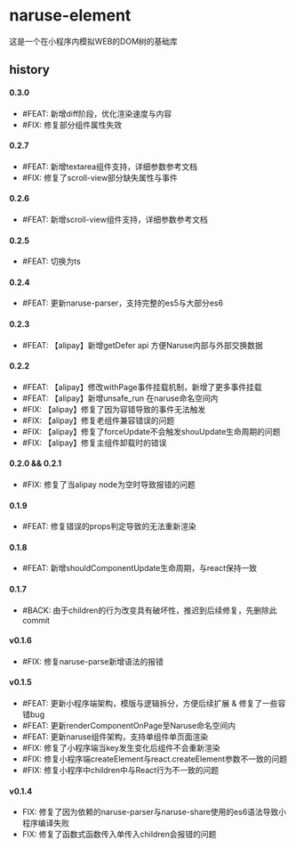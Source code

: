 # naruse-element

这是一个在小程序内模拟WEB的DOM树的基础库

## history
#### 0.3.0
+ #FEAT: 新增diff阶段，优化渲染速度与内容
+ #FIX: 修复部分组件属性失效
#### 0.2.7
+ #FEAT: 新增textarea组件支持，详细参数参考文档
+ #FIX: 修复了scroll-view部分缺失属性与事件
#### 0.2.6
+ #FEAT: 新增scroll-view组件支持，详细参数参考文档
#### 0.2.5
+ #FEAT: 切换为ts
#### 0.2.4
+ #FEAT: 更新naruse-parser，支持完整的es5与大部分es6
#### 0.2.3
+ #FEAT: 【alipay】新增getDefer api 方便Naruse内部与外部交换数据
#### 0.2.2
+ #FEAT: 【alipay】修改withPage事件挂载机制，新增了更多事件挂载
+ #FEAT: 【alipay】新增unsafe_run 在naruse命名空间内
+ #FIX: 【alipay】修复了因为容错导致的事件无法触发
+ #FIX: 【alipay】修复老组件兼容错误的问题
+ #FIX: 【alipay】修复了forceUpdate不会触发shouUpdate生命周期的问题
+ #FIX: 【alipay】修复主组件卸载时的错误
#### 0.2.0 && 0.2.1
+ #FIX: 修复了当alipay node为空时导致报错的问题
#### 0.1.9
+ #FEAT: 修复错误的props判定导致的无法重新渲染
#### 0.1.8
+ #FEAT: 新增shouldComponentUpdate生命周期，与react保持一致
#### 0.1.7
+ #BACK: 由于children的行为改变具有破坏性，推迟到后续修复，先删除此commit
#### v0.1.6
+ #FIX: 修复naruse-parse新增语法的报错
#### v0.1.5
+ #FEAT: 更新小程序端架构，模版与逻辑拆分，方便后续扩展 & 修复了一些容错bug
+ #FEAT: 更新renderComponentOnPage至Naruse命名空间内
+ #FEAT: 更新naruse组件架构，支持单组件单页面渲染
+ #FIX: 修复了小程序端当key发生变化后组件不会重新渲染
+ #FIX: 修复小程序端createElement与react.createElement参数不一致的问题
+ #FIX: 修复小程序中children中与React行为不一致的问题
#### v0.1.4
+ FIX: 修复了因为依赖的naruse-parser与naruse-share使用的es6语法导致小程序编译失败
+ FIX: 修复了函数式函数传入单传入children会报错的问题